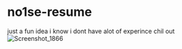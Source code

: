 # no1se-resume
just a fun idea i know i dont have alot of experince chil out
![Screenshot_1866](https://user-images.githubusercontent.com/98566890/188317145-bf9b5401-cc42-4440-b04e-62f059245ed8.png)

